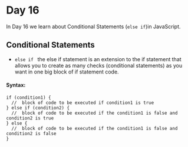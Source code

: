 # Day 16
In Day 16 we learn about Conditional Statements (```else if```)in JavaScript.

## Conditional Statements
- ```else if ``` the else if statement is an extension to the if statement that allows you to create as many checks (conditional statements) as you want in one big block of if statement code. <br>

#### Syntax:
```
if (condition1) {
  //  block of code to be executed if condition1 is true
} else if (condition2) {
  //  block of code to be executed if the condition1 is false and condition2 is true
} else {
  //  block of code to be executed if the condition1 is false and condition2 is false
}
```
